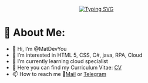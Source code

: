 <p align = "center">
  <a href="https://git.io/typing-svg"><img src="https://readme-typing-svg.demolab.com?font=Quicksand&duration=4000&pause=1000&random=false&center=true&&width=600&lines=+Hi++%F0%9F%99%82%2C++i+'+m+Matteo+Meringolo++!+;I+'+m+an+italian+%40its+student+!;Welcome+to+my+profile+!" alt="Typing SVG" /></a>
</p>


# 🤖 About Me:
- 👋 Hi, I’m @MatDevYou
- 👀 I’m interested in HTML 5, CSS, C#, java, RPA, Cloud
- 🌱 I’m currently learning cloud specialist
- 📎 Here you can find my Curriculum Vitae: [CV](https://matdevyou.github.io/CURRICULUM-VITAE/)
- 📫 How to reach me 📧[Mail](mailto:matteo.meringolo@gmail.com) or [Telegram](https://t.me/MatDevYou)

<!---
MatDevYou/MatDevYou is a ✨ special ✨ repository because its `README.md` (this file) appears on your GitHub profile.
You can click the Preview link to take a look at your changes.
--->
